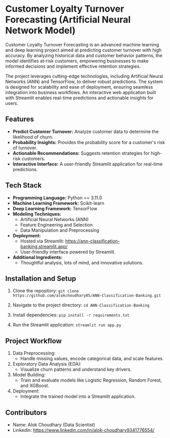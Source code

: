 # Customer Loyalty Turnover Forecasting (Artificial Neural Network Model) 

Customer Loyalty Turnover Forecasting is an advanced machine learning and deep learning project aimed at predicting customer turnover with high accuracy. By analyzing historical data and customer behavior patterns, the model identifies at-risk customers, empowering businesses to make informed decisions and implement effective retention strategies.

The project leverages cutting-edge technologies, including Artificial Neural Networks (ANN) and TensorFlow, to deliver robust predictions. The system is designed for scalability and ease of deployment, ensuring seamless integration into business workflows. An interactive web application built with Streamlit enables real-time predictions and actionable insights for users.

## Features
- **Predict Customer Turnover:** Analyze customer data to determine the likelihood of churn.
- **Probability Insights:** Provides the probability score for a customer's risk of turnover.
- **Actionable Recommendations:** Suggests retention strategies for high-risk customers.
- **Interactive Interface:** A user-friendly Streamlit application for real-time predictions.

## Tech Stack
- **Programming Language:** Python == 3.11.0
- **Machine Learning Framework:** Scikit-learn
- **Deep Learning Framework:** TensorFlow
- **Modeling Techniques:**
    - Artificial Neural Networks (ANN)
    - Feature Engineering and Selection
    - Data Manipulation and Preprocessing
- **Deployment:**
    - Hosted via Streamlit: https://ann-classification-banking.streamlit.app/
    - User-friendly interface powered by Streamlit.
- **Additional Ingredients:**
    - Thoughtful analysis, lots of mind, and innovative solutions.

## Installation and Setup
1. Clone the repository:
   `git clone https://github.com/alokchoudhary05/ANN-Classification-Banking.git`

2. Navigate to the project directory:
   `cd ANN-Classification-Banking`

3. Install dependencies:
   `pip install -r requirements.txt`

4. Run the Streamlit application:
   `streamlit run app.py`

## Project Workflow
1. Data Preprocessing:
    - Handle missing values, encode categorical data, and scale features.
2. Exploratory Data Analysis (EDA):
    - Visualize churn patterns and understand key drivers.
3. Model Building:
    - Train and evaluate models like Logistic Regression, Random Forest, and XGBoost.
4. Deployment:
    - Integrate the trained model into a Streamlit application.

## Contributors
- Name: Alok Choudhary (Data Scientist)
- Linkedin: https://www.linkedin.com/in/alok-choudhary9341776554/

